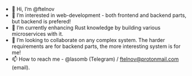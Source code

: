 - 👋 Hi, I’m @ftelnov
- 👀 I’m interested in web-development - both frontend and backend parts, but backend is prefered!
- 🌱 I’m currently enhancing Rust knowledge by building various microservices with it.
- 💞️ I’m looking to collaborate on any complex system. The harder requirements are for backend parts, the more interesting system is for me!
- 📫 How to reach me - @lasomb (Telegram) / ftelnov@protonmail.com (email).

<!---
ftelnov/ftelnov is a ✨ special ✨ repository because its `README.md` (this file) appears on your GitHub profile.
You can click the Preview link to take a look at your changes.
--->
